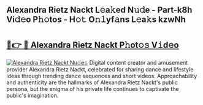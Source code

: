 ## Alexandra Rietz Nackt L𝚎a𝚔ed N𝚞𝚍e - Part-k8h Vi𝚍𝚎o P𝚑𝚘tos - H𝚘𝚝 O𝚗𝚕yf𝚊ns L𝚎a𝚔s kzwNh

# <h2><a href="http://kf8on1l.oniu.top/?m=Alexandra+Rietz+Nackt">🔗👉 🔴 Alexandra Rietz Nackt P𝚑ot𝚘𝚜 V𝚒d𝚎o</a></h2>

[![Alexandra Rietz Nackt Nu𝚍e𝚜](https://i.imgur.com/0qMVB7G.gif)](http://kf8on1l.oniu.top/?m=Alexandra+Rietz+Nackt)
Digital content creator and amusement provider Alexandra Rietz Nackt, celebrated for sharing dance and lifestyle ideas through trending dance sequences and short videos. Approachability and authenticity are the hallmarks of Alexandra Rietz Nackt's public persona, but the enigma of his private life continues to captivate the public's imagination.  

